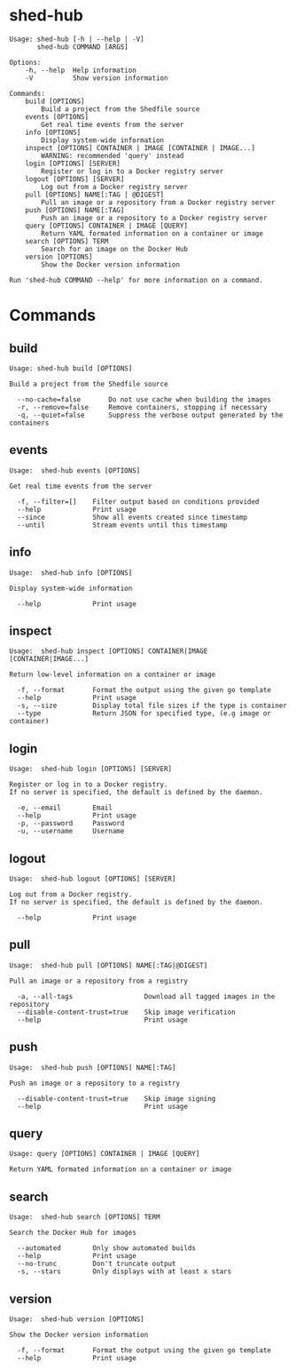 # shed-hub

    Usage: shed-hub [-h | --help | -V]
           shed-hub COMMAND [ARGS]
    
    Options:
        -h, --help  Help information
        -V          Show version information
    
    Commands:
        build [OPTIONS]
            Build a project from the Shedfile source
        events [OPTIONS]
            Get real time events from the server
        info [OPTIONS]
            Display system-wide information
        inspect [OPTIONS] CONTAINER | IMAGE [CONTAINER | IMAGE...]
            WARNING: recommended 'query' instead
        login [OPTIONS] [SERVER]
            Register or log in to a Docker registry server
        logout [OPTIONS] [SERVER]
            Log out from a Docker registry server
        pull [OPTIONS] NAME[:TAG | @DIGEST]
            Pull an image or a repository from a Docker registry server
        push [OPTIONS] NAME[:TAG]
            Push an image or a repository to a Docker registry server
        query [OPTIONS] CONTAINER | IMAGE [QUERY]
            Return YAML formated information on a container or image
        search [OPTIONS] TERM
            Search for an image on the Docker Hub
        version [OPTIONS]
            Show the Docker version information
    
    Run 'shed-hub COMMAND --help' for more information on a command.

# Commands

## build

    Usage: shed-hub build [OPTIONS]
    
    Build a project from the Shedfile source
    
      --no-cache=false       Do not use cache when building the images
      -r, --remove=false     Remove containers, stopping if necessary
      -q, --quiet=false      Suppress the verbose output generated by the containers

## events

    Usage:	shed-hub events [OPTIONS]
    
    Get real time events from the server
    
      -f, --filter=[]    Filter output based on conditions provided
      --help             Print usage
      --since            Show all events created since timestamp
      --until            Stream events until this timestamp

## info

    Usage:	shed-hub info [OPTIONS]
    
    Display system-wide information
    
      --help             Print usage

## inspect

    Usage:	shed-hub inspect [OPTIONS] CONTAINER|IMAGE [CONTAINER|IMAGE...]
    
    Return low-level information on a container or image
    
      -f, --format       Format the output using the given go template
      --help             Print usage
      -s, --size         Display total file sizes if the type is container
      --type             Return JSON for specified type, (e.g image or container)

## login

    Usage:	shed-hub login [OPTIONS] [SERVER]
    
    Register or log in to a Docker registry.
    If no server is specified, the default is defined by the daemon.
    
      -e, --email        Email
      --help             Print usage
      -p, --password     Password
      -u, --username     Username

## logout

    Usage:	shed-hub logout [OPTIONS] [SERVER]
    
    Log out from a Docker registry.
    If no server is specified, the default is defined by the daemon.
    
      --help             Print usage

## pull

    Usage:	shed-hub pull [OPTIONS] NAME[:TAG|@DIGEST]
    
    Pull an image or a repository from a registry
    
      -a, --all-tags                  Download all tagged images in the repository
      --disable-content-trust=true    Skip image verification
      --help                          Print usage

## push

    Usage:	shed-hub push [OPTIONS] NAME[:TAG]
    
    Push an image or a repository to a registry
    
      --disable-content-trust=true    Skip image signing
      --help                          Print usage

## query

    Usage: query [OPTIONS] CONTAINER | IMAGE [QUERY]
    
    Return YAML formated information on a container or image

## search

    Usage:	shed-hub search [OPTIONS] TERM
    
    Search the Docker Hub for images
    
      --automated        Only show automated builds
      --help             Print usage
      --no-trunc         Don't truncate output
      -s, --stars        Only displays with at least x stars

## version

    Usage:	shed-hub version [OPTIONS]
    
    Show the Docker version information
    
      -f, --format       Format the output using the given go template
      --help             Print usage


